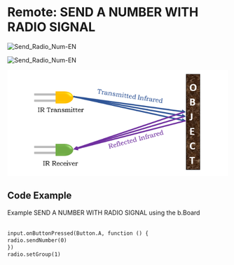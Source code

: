 # Remote:  SEND A NUMBER WITH RADIO SIGNAL

![Send_Radio_Num-EN](https://github.com/Brilliant-Labs/bboard-tutorials-cards/blob/master/4_Remote/Remote3/Send_Radio_Num-EN.png?raw=true "RSend_Radio_Num-EN")

![Send_Radio_Num-EN](https://github.com/Brilliant-Labs/bboard-tutorials-v3/blob/master/bboard-tutorials-cards/4_Remote/Remote3/Send_Radio_Num-EN.png?raw=true "Send_Radio_Num-EN")

![Magic](https://github.com/Brilliant-Labs/bboard-tutorials-v3/blob/master/ir-distance/IRpic.png?raw=true "A magician's assistant")

## Code Example

Example SEND A NUMBER WITH RADIO SIGNAL using the b.Board

```blocks

input.onButtonPressed(Button.A, function () {
radio.sendNumber(0)
})
radio.setGroup(1)

```